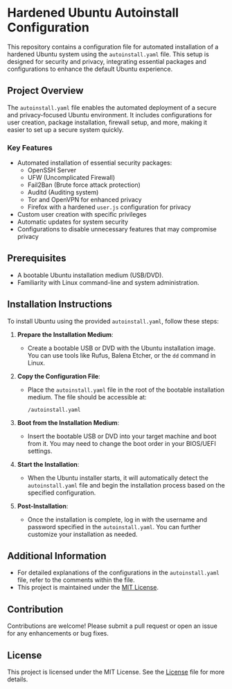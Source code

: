 # Hardened Ubuntu Autoinstall Configuration

This repository contains a configuration file for automated installation of a hardened Ubuntu system using the `autoinstall.yaml` file. This setup is designed for security and privacy, integrating essential packages and configurations to enhance the default Ubuntu experience.

## Project Overview

The `autoinstall.yaml` file enables the automated deployment of a secure and privacy-focused Ubuntu environment. It includes configurations for user creation, package installation, firewall setup, and more, making it easier to set up a secure system quickly.

### Key Features

- Automated installation of essential security packages:
  - OpenSSH Server
  - UFW (Uncomplicated Firewall)
  - Fail2Ban (Brute force attack protection)
  - Auditd (Auditing system)
  - Tor and OpenVPN for enhanced privacy
  - Firefox with a hardened `user.js` configuration for privacy
- Custom user creation with specific privileges
- Automatic updates for system security
- Configurations to disable unnecessary features that may compromise privacy

## Prerequisites

- A bootable Ubuntu installation medium (USB/DVD).
- Familiarity with Linux command-line and system administration.

## Installation Instructions

To install Ubuntu using the provided `autoinstall.yaml`, follow these steps:

1. **Prepare the Installation Medium**:
   - Create a bootable USB or DVD with the Ubuntu installation image. You can use tools like Rufus, Balena Etcher, or the `dd` command in Linux.

2. **Copy the Configuration File**:
   - Place the `autoinstall.yaml` file in the root of the bootable installation medium. The file should be accessible at:
     ```
     /autoinstall.yaml
     ```

3. **Boot from the Installation Medium**:
   - Insert the bootable USB or DVD into your target machine and boot from it. You may need to change the boot order in your BIOS/UEFI settings.

4. **Start the Installation**:
   - When the Ubuntu installer starts, it will automatically detect the `autoinstall.yaml` file and begin the installation process based on the specified configuration.

5. **Post-Installation**:
   - Once the installation is complete, log in with the username and password specified in the `autoinstall.yaml`. You can further customize your installation as needed.

## Additional Information

- For detailed explanations of the configurations in the `autoinstall.yaml` file, refer to the comments within the file.
- This project is maintained under the [MIT License](./License).

## Contribution

Contributions are welcome! Please submit a pull request or open an issue for any enhancements or bug fixes.

## License

This project is licensed under the MIT License. See the [License](./License) file for more details.

